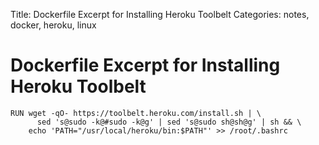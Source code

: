Title: Dockerfile Excerpt for Installing Heroku Toolbelt
Categories: notes, docker, heroku, linux

# Dockerfile Excerpt for Installing Heroku Toolbelt

    RUN wget -qO- https://toolbelt.heroku.com/install.sh | \
          sed 's@sudo -k@#sudo -k@g' | sed 's@sudo sh@sh@g' | sh && \
        echo 'PATH="/usr/local/heroku/bin:$PATH"' >> /root/.bashrc
